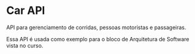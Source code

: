 # Car API

API para gerenciamento de corridas, pessoas motoristas e passageiras.

Essa API é usada como exemplo para o bloco de Arquitetura de Software vista no curso.

